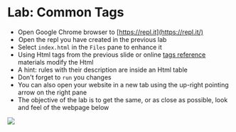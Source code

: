 # Lab: Common Tags

* Open Google Chrome browser to [https://repl.it](https://repl.it/)
*  Open the repl you have created in the previous lab
* Select `index.html` in the `Files` pane to enhance it
* Using Html tags from the previous slide or online [tags reference](https://www.w3schools.com/TAGS/default.ASP) materials modify the Html
* A hint: rules with their description are inside an Html table 
* Don't forget to `run` you changes
* You can also open your website in a new tab using the up-right pointing arrow on the right pane 
* The objective of the lab is to get the same, or as close as possible, look and feel of the webpage below

![](../.gitbook/assets/lab-common-tags-tasks.png)

